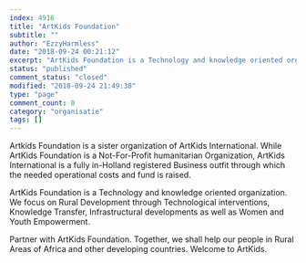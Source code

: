 ```yaml
---
index: 4916
title: "ArtKids Foundation"
subtitle: ""
author: "EzzyHarmless"
date: "2018-09-24 00:21:12"
excerpt: "ArtKids Foundation is a Technology and knowledge oriented organization. We focus on Rural Development through Technological interventions, Knowledge Transfer, Infrastructural developments as well as Women and Youth Empowerment."
status: "published"
comment_status: "closed"
modified: "2018-09-24 21:49:38"
type: "page"
comment_count: 0
category: "organisatie"
tags: []
---
```


Artkids Foundation is a sister organization of ArtKids International. While ArtKids Foundation is a Not-For-Profit humanitarian Organization, ArtKids International is a fully in-Holland registered Business outfit through which the needed operational costs and fund is raised.

ArtKids Foundation is a Technology and knowledge oriented organization. We focus on Rural Development through Technological interventions, Knowledge Transfer, Infrastructural developments as well as Women and Youth Empowerment.

Partner with ArtKids Foundation. Together, we shall help our people in Rural Areas of Africa and other developing countries. Welcome to ArtKids.